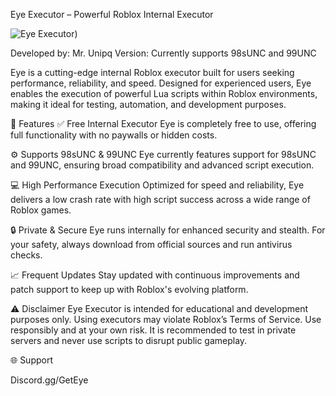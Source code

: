 Eye Executor – Powerful Roblox Internal Executor

![Eye Executor](https://ibb.co/pBgbR2tG))

Developed by: Mr. Unipq
Version: Currently supports 98sUNC and 99UNC

Eye is a cutting-edge internal Roblox executor built for users seeking performance, reliability, and speed. Designed for experienced users, Eye enables the execution of powerful Lua scripts within Roblox environments, making it ideal for testing, automation, and development purposes.

🚀 Features
✅ Free Internal Executor
Eye is completely free to use, offering full functionality with no paywalls or hidden costs.

⚙️ Supports 98sUNC & 99UNC
Eye currently features support for 98sUNC and 99UNC, ensuring broad compatibility and advanced script execution.

💻 High Performance Execution
Optimized for speed and reliability, Eye delivers a low crash rate with high script success across a wide range of Roblox games.

🔒 Private & Secure
Eye runs internally for enhanced security and stealth. For your safety, always download from official sources and run antivirus checks.

📈 Frequent Updates
Stay updated with continuous improvements and patch support to keep up with Roblox's evolving platform.

⚠️ Disclaimer
Eye Executor is intended for educational and development purposes only.
Using executors may violate Roblox’s Terms of Service. Use responsibly and at your own risk. It is recommended to test in private servers and never use scripts to disrupt public gameplay.

🌐 Support

Discord.gg/GetEye
